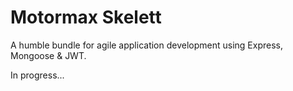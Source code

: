 # Motormax Skelett

A humble bundle for agile application development using Express, Mongoose & JWT.

In progress...
